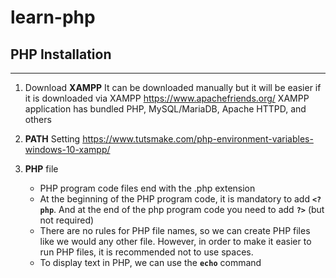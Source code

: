 # learn-php

## PHP Installation

---

1. Download **XAMPP**
   It can be downloaded manually but it will be easier if it is downloaded via XAMPP
   https://www.apachefriends.org/
   XAMPP application has bundled PHP, MySQL/MariaDB, Apache HTTPD, and others

2. **PATH** Setting
   https://www.tutsmake.com/php-environment-variables-windows-10-xampp/

3. **PHP** file
   - PHP program code files end with the .php extension
   - At the beginning of the PHP program code, it is mandatory to add **`<?php`**. And at the end of the php program code you need to add **`?>`** (but not required)
   - There are no rules for PHP file names, so we can create PHP files like we would any other file. However, in order to make it easier to run PHP files, it is recommended not to use spaces.
   - To display text in PHP, we can use the **`echo`** command

